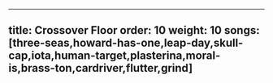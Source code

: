 
---
title: Crossover Floor
order: 10
weight: 10
songs: [three-seas,howard-has-one,leap-day,skull-cap,iota,human-target,plasterina,moral-is,brass-ton,cardriver,flutter,grind]
---
